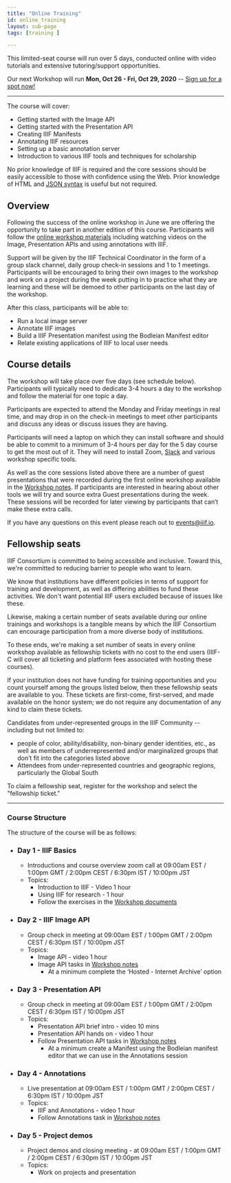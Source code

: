 ```yaml
---
title: "Online Training"
id: online_training
layout: sub-page
tags: [training ]

---
```


<section class="{{ include.class }} wrapper">

This limited-seat course will run over 5 days, conducted online with video tutorials and extensive tutoring/support opportunities.

Our next Workshop will run **Mon, Oct 26 - Fri, Oct 29, 2020** -- [Sign up for a spot now!](https://www.eventbrite.co.uk/e/123255298917/)

---

The course will cover:

*   Getting started with the Image API
*   Getting started with the Presentation API
*   Creating IIIF Manifests
*   Annotating IIIF resources
*   Setting up a basic annotation server
*   Introduction to various IIIF tools and techniques for scholarship

No prior knowledge of IIIF is required and the core sessions should be easily accessible to those with confidence using the Web. Prior knowledge of HTML and [JSON syntax](https://developer.mozilla.org/en-US/docs/Learn/JavaScript/Objects/JSON) is useful but not required.

## Overview

Following the success of the online workshop in June we are offering the opportunity to take part in another edition of this course. Participants will follow the [online workshop materials](https://training.iiif.io/iiif-online-workshop/) including watching videos on the Image, Presentation APIs and using annotations with IIIF.  

Support will be given by the IIIF Technical Coordinator in the form of a group slack channel, daily group check-in sessions and 1 to 1 meetings. Participants will be encouraged to bring their own images to the workshop and work on a project during the week putting in to practice what they are learning and these will be demoed to other participants on the last day of the workshop.

After this class, participants will be able to:
- Run a local image server
- Annotate IIIF images
- Build a IIIF Presentation manifest using the Bodleian Manifest editor
- Relate existing applications of IIIF to local user needs

## Course details

The workshop will take place over five days (see schedule below). Participants will typically need to dedicate 3-4 hours a day to the workshop and follow the material for one topic a day.

Participants are expected to attend the Monday and Friday meetings in real time, and may drop in on the check-in meetings to meet other participants and discuss any ideas or discuss issues they are having.

Participants will need a laptop on which they can install software and should be able to commit to a minimum of 3-4 hours per day for the 5 day course to get the most out of it. They will need to install Zoom, [Slack](https://slack.com/intl/en-gb/) and various workshop specific tools.

As well as the core sessions listed above there are a number of guest presentations that were recorded during the first online workshop available in the [Workshop notes](https://training.iiif.io/iiif-online-workshop/GuestPresentations.html). If participants are interested in hearing about other tools we will try and source extra Guest presentations during the week. These sessions will be recorded for later viewing by participants that can’t make these extra calls.

If you have any questions on this event please reach out to <events@iiif.io>.


## Fellowship seats

IIIF Consortium is committed to being accessible and inclusive. Toward this, we're committed to reducing barrier to people who want to learn.

We know that institutions have different policies in terms of support for training and development, as well as differing abilities to fund these activities. We don't want potential IIIF users excluded because of issues like these.

Likewise, making a certain number of seats available during our online trainings and workshops is a tangible means by which the IIIF Consortium can encourage participation from a more diverse body of institutions.

To these ends, we're making a set number of seats in every online workshop available as fellowship tickets with no cost to the end users (IIIF-C will cover all ticketing and platform fees associated with hosting these courses).

If your institution does not have funding for training opportunities and you count yourself among the groups listed below, then these fellowship seats are available to you. These tickets are first-come, first-served, and made available on the honor system; we do not require any documentation of any kind to claim these tickets.

Candidates from under-represented groups in the IIIF Community -- including but not limited to:
- people of color, ability/disability, non-binary gender identities, etc., as well as members of underrepresented and/or marginalized groups that don’t fit into the categories listed above
- Attendees from under-represented countries and geographic regions, particularly the Global South

To claim a fellowship seat, register for the workshop and select the "fellowship ticket."

---

### Course Structure
The structure of the course will be as follows:

*  ### Day 1 - **IIIF Basics**
    *   Introductions and course overview zoom call at 09:00am EST / 1:00pm GMT / 2:00pm CEST / 6:30pm IST / 10:00pm JST
    *   Topics:
        *   Introduction to IIIF - Video 1 hour
        *   Using IIIF for research - 1 hour
        *   Follow the exercises in the [Workshop documents](https://training.iiif.io/iiif-online-workshop/day-one/IIIFforResearch.html)
*   ### Day 2  - **IIIF Image API**
    *   Group check in meeting  at 09:00am EST / 1:00pm GMT / 2:00pm CEST / 6:30pm IST / 10:00pm JST
    *   Topics:
        *   Image API  - video 1 hour
        *   Image API tasks in [Workshop notes](https://training.iiif.io/iiif-online-workshop/day-two/)
            *   At a minimum complete the ‘Hosted - Internet Archive’ option
*   ### Day 3 - **Presentation API**
    *   Group check in meeting at 09:00am EST / 1:00pm GMT / 2:00pm CEST / 6:30pm IST / 10:00pm JST
    *   Topics:
        *   Presentation API brief intro - video 10 mins
        *   Presentation API hands on - video 1 hour
        *   Follow Presentation API tasks in [Workshop notes](https://training.iiif.io/iiif-online-workshop/day-three/chrome-web-server/)  
            *   At a minimum create a Manifest using the Bodleian manifest editor that we can use in the Annotations session
*   ### Day 4 - **Annotations**
    *   Live presentation at 09:00am EST / 1:00pm GMT / 2:00pm CEST / 6:30pm IST / 10:00pm JST
    *   Topics:
        *   IIIF and Annotations - video 1 hour
        *   Follow Annotations task in [Workshop notes](https://training.iiif.io/iiif-online-workshop/day-four/annotations-and-annotation-lists.html)
*   ### Day 5 - **Project demos**
    *   Project demos and closing meeting - at 09:00am EST / 1:00pm GMT / 2:00pm CEST / 6:30pm IST / 10:00pm JST
    *   Topics:
        *   Work on projects and presentation

</section>
